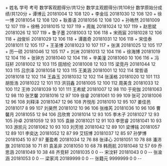 <meta charset="utf-8">
+ 姓名	学号	考号	数学客观题得分/共12分	数学主观题得分/共108分	数学原始分成绩/共120分
+ 谭博云	20181004		12	108	120
+ 李金珏	20181030		12	108	120
+ 徐一博	20181054		12	108	120
+ 耿善语	20181056		12	108	120
+ 孙皓然	20181009		12	107	119
+ 徐畅	20181015		12	107	119
+ 周胤	20181024		12	107	119
+ 赵思斌	20181026		12	107	119
+ 鲁子墨	20181003		12	106	118
+ 宋雨宸	20181028		12	106	118
+ 战俊圻	20181029		12	106	118
+ 谭嘉奇	20181031		12	106	118
+ 宋佳泰	20181011		12	105	117
+ 王圣博	20181023		10	107	117
+ 张淇	20181025		12	105	117
+ 历一硕	20181046		12	105	117
+ 刘洲	20181013		12	104	116
+ 徐海博	20181019		12	104	116
+ 张钟方	20181040		12	104	116
+ 辛美潼	20181060		10	106	116
+ 冯珏轩	20181002		12	103	115
田旭伦	20181008		12	103	115
梁竞丹	20181044		12	103	115
吕宗泽	20181058		12	103	115
王美涵	20181001		12	102	114
常哲语	20181018		12	102	114
王淼玉	20181032		12	102	114
张溪格	20181020		12	101	113
胡哲浩	20181022		12	101	113
洪羽鑫	20181005		12	100	112
周美含	20181033		12	100	112
王帅	20181039		10	101	111
王希斌	20181007		12	98	110
于宛伽	20181063		12	98	110
张艺馨	20181016		12	97	109
徐睿	20181061		10	99	109
张可	20181006		12	96	108
刘释泽	20181047		12	96	108
齐悦彤	20181010		12	95	107
姜佳邑	20181017		8	99	107
刘昊然	20181012		10	96	106
张维芮	20181036		10	96	106
曹馨月	20181055		12	94	106
吕欣育	20181014		12	93	105
李木子	20181027		12	93	105
孙卓	20181059		12	93	105
袁赫	20181021		12	91	103
李思睿	20181041		10	93	103
游凯元	20181062		10	93	103
刘芳旭	20181042		12	89	101
梁博铭	20181057		12	89	101
李奕达	20181052		12	87	99
艾钰博	20181037		12	85	97
孙梦博	20181045		10	87	97
董盈希	20181034		12	76	88
张译心	20181051		10	78	88
潘沛旗	20181038		10	71	81
袁圣非	20181050		10	68	78
韩雨航	20181048		12	57	69
乔思涵	20181049		10	38	48
齐竞轩	20181035		0	0	--
宋汶轩	20181043		0	0	--
张渝涵	20181053		0	0	--
梁家鸿	20189999		0	0	--
张籍元	9999999		0	0	--
